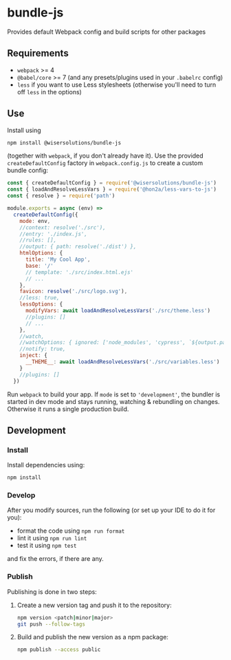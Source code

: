 # bundle-js

Provides default Webpack config and build scripts for other packages

## Requirements

- `webpack` >= 4
- `@babel/core` >= 7 (and any presets/plugins used in your `.babelrc` config)
- `less` if you want to use Less stylesheets (otherwise you'll need to turn off `less` in the options)

## Use

Install using

```sh
npm install @wisersolutions/bundle-js
```

(together with `webpack`, if you don't already have it). Use the provided `createDefaultConfig`
factory in `webpack.config.js` to create a custom bundle config:

```javascript
const { createDefaultConfig } = require('@wisersolutions/bundle-js')
const { loadAndResolveLessVars } = require('@hon2a/less-vars-to-js')
const { resolve } = require('path')

module.exports = async (env) =>
  createDefaultConfig({
    mode: env,
    //context: resolve('./src'),
    //entry: './index.js',
    //rules: [],
    //output: { path: resolve('./dist') },
    htmlOptions: {
      title: 'My Cool App',
      base: '/'
      // template: './src/index.html.ejs'
      // ...
    },
    favicon: resolve('./src/logo.svg'),
    //less: true,
    lessOptions: {
      modifyVars: await loadAndResolveLessVars('./src/theme.less')
      //plugins: []
      // ...
    },
    //watch,
    //watchOptions: { ignored: ['node_modules', 'cypress', `${output.path}/**/*`] },
    //notify: true,
    inject: {
      __THEME__: await loadAndResolveLessVars('./src/variables.less')
    }
    //plugins: []
  })
```

Run `webpack` to build your app. If `mode` is set to `'development'`, the bundler is started
in dev mode and stays running, watching & rebundling on changes. Otherwise it runs a single
production build.

## Development

### Install

Install dependencies using:

```sh
npm install
```

### Develop

After you modify sources, run the following (or set up your IDE to do it for you):

- format the code using `npm run format`
- lint it using `npm run lint`
- test it using `npm test`

and fix the errors, if there are any.

### Publish

Publishing is done in two steps:

1. Create a new version tag and push it to the repository:
    ```sh
    npm version <patch|minor|major>
    git push --follow-tags
    ```
1. Build and publish the new version as a npm package:
    ```sh
    npm publish --access public
    ``` 
